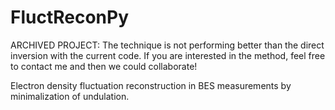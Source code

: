 # FluctReconPy

ARCHIVED PROJECT: The technique is not performing better than the direct inversion with the current code. If you are interested in the method, feel free to contact me and then we could collaborate!

Electron density fluctuation reconstruction in BES measurements by minimalization of undulation.
